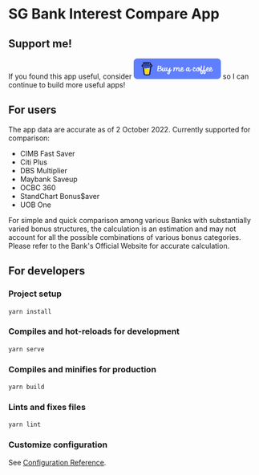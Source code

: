 # SG Bank Interest Compare App

## Support me!

If you found this app useful, consider <a href="https://www.buymeacoffee.com/gohkhoonhiang" target="_blank"><img src="https://raw.githubusercontent.com/gohkhoonhiang/sg_bank_int_compare/main/blue-button.png" alt="Buy me a coffee" height="41" width="174"></a> so I can continue to build more useful apps!

## For users

The app data are accurate as of 2 October 2022. Currently supported for comparison:

- CIMB Fast Saver
- Citi Plus
- DBS Multiplier
- Maybank Saveup
- OCBC 360
- StandChart Bonus$aver
- UOB One

For simple and quick comparison among various Banks with substantially varied bonus structures, the calculation is an estimation and may not account for all the possible combinations of various bonus categories. Please refer to the Bank's Official Website for accurate calculation.

## For developers

### Project setup
```
yarn install
```

### Compiles and hot-reloads for development
```
yarn serve
```

### Compiles and minifies for production
```
yarn build
```

### Lints and fixes files
```
yarn lint
```

### Customize configuration
See [Configuration Reference](https://cli.vuejs.org/config/).
